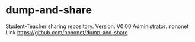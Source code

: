 # dump-and-share
Student-Teacher sharing repository.
Version: V0.00
Administrator: nononet
Link https://github.com/nononet/dump-and-share

